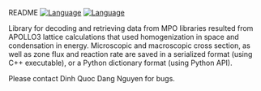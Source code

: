 README
[![Language](https://img.shields.io/badge/language-C++20-0076fc)](https://en.cppreference.com/w/cpp/20)
[![Language](https://img.shields.io/badge/language-Python%3E%3D3.6-0076fc)](https://www.python.org/)

Library for decoding and retrieving data from MPO libraries resulted from APOLLO3 lattice calculations that used
homogenization in space and condensation in energy. Microscopic and macroscopic cross section, as well as zone flux and
reaction rate are saved in a serialized format (using C++ executable), or a Python dictionary format (using Python API).

Please contact Dinh Quoc Dang Nguyen for bugs.
